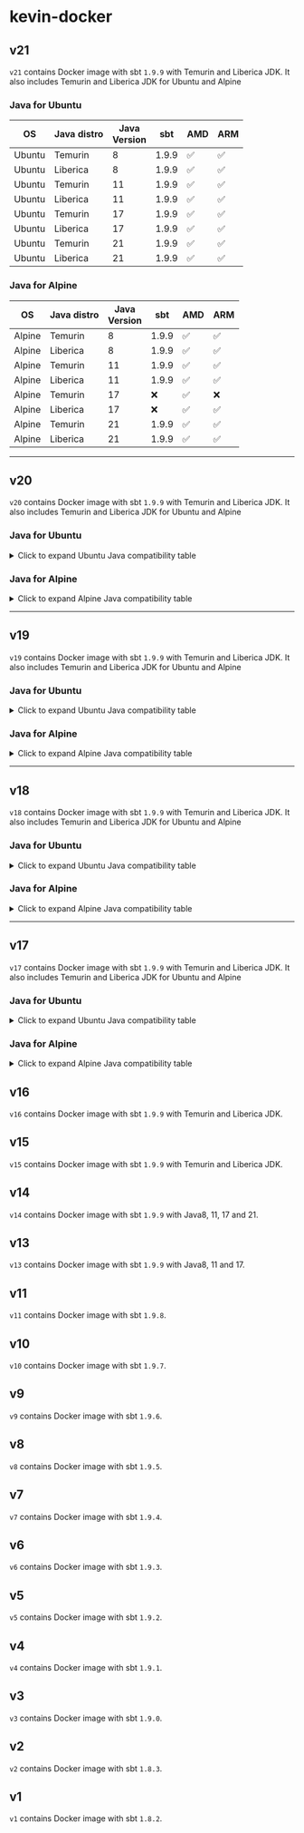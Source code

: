 # kevin-docker

## v21

`v21` contains Docker image with sbt `1.9.9` with Temurin and Liberica JDK.
It also includes Temurin and Liberica JDK for Ubuntu and Alpine

### Java for Ubuntu

| OS     | Java distro | Java<br/>Version | sbt   | AMD | ARM |
|--------|-------------|------------------|-------|-----|-----|
| Ubuntu | Temurin     | 8                | 1.9.9 | ✅   | ✅   |
| Ubuntu | Liberica    | 8                | 1.9.9 | ✅   | ✅   |
| Ubuntu | Temurin     | 11               | 1.9.9 | ✅   | ✅   |
| Ubuntu | Liberica    | 11               | 1.9.9 | ✅   | ✅   |
| Ubuntu | Temurin     | 17               | 1.9.9 | ✅   | ✅   |
| Ubuntu | Liberica    | 17               | 1.9.9 | ✅   | ✅   |
| Ubuntu | Temurin     | 21               | 1.9.9 | ✅   | ✅   |
| Ubuntu | Liberica    | 21               | 1.9.9 | ✅   | ✅   |

### Java for Alpine

| OS     | Java distro | Java<br/>Version | sbt   | AMD | ARM |
|--------|-------------|------------------|-------|-----|-----|
| Alpine | Temurin     | 8                | 1.9.9 | ✅   | ✅   |
| Alpine | Liberica    | 8                | 1.9.9 | ✅   | ✅   |
| Alpine | Temurin     | 11               | 1.9.9 | ✅   | ✅   |
| Alpine | Liberica    | 11               | 1.9.9 | ✅   | ✅   |
| Alpine | Temurin     | 17               | ❌     | ✅   | ❌   |
| Alpine | Liberica    | 17               | ❌     | ✅   | ✅   |
| Alpine | Temurin     | 21               | 1.9.9 | ✅   | ✅   |
| Alpine | Liberica    | 21               | 1.9.9 | ✅   | ✅   |

***

## v20

`v20` contains Docker image with sbt `1.9.9` with Temurin and Liberica JDK.
It also includes Temurin and Liberica JDK for Ubuntu and Alpine

### Java for Ubuntu

<details>
<summary>Click to expand Ubuntu Java compatibility table</summary>

| OS     | Java distro | Java<br/>Version | sbt   | AMD | ARM |
|--------|-------------|------------------|-------|-----|-----|
| Ubuntu | Temurin     | 8                | 1.9.9 | ✅   | ✅   |
| Ubuntu | Liberica    | 8                | 1.9.9 | ✅   | ✅   |
| Ubuntu | Temurin     | 11               | 1.9.9 | ✅   | ✅   |
| Ubuntu | Liberica    | 11               | 1.9.9 | ✅   | ✅   |
| Ubuntu | Temurin     | 17               | 1.9.9 | ✅   | ✅   |
| Ubuntu | Liberica    | 17               | 1.9.9 | ✅   | ✅   |
| Ubuntu | Temurin     | 21               | 1.9.9 | ✅   | ✅   |
| Ubuntu | Liberica    | 21               | 1.9.9 | ✅   | ✅   |

</details>

### Java for Alpine

<details>
<summary>Click to expand Alpine Java compatibility table</summary>

| OS     | Java distro | Java<br/>Version | sbt   | AMD | ARM |
|--------|-------------|------------------|-------|-----|-----|
| Alpine | Temurin     | 8                | 1.9.9 | ✅   | ✅   |
| Alpine | Liberica    | 8                | 1.9.9 | ✅   | ✅   |
| Alpine | Temurin     | 11               | ❌     | ✅   | ✅   |
| Alpine | Liberica    | 11               | ❌     | ✅   | ✅   |
| Alpine | Temurin     | 17               | ❌     | ✅   | ❌   |
| Alpine | Liberica    | 17               | ❌     | ✅   | ✅   |
| Alpine | Temurin     | 21               | 1.9.9 | ✅   | ✅   |
| Alpine | Liberica    | 21               | 1.9.9 | ✅   | ✅   |

</details>

***

## v19

`v19` contains Docker image with sbt `1.9.9` with Temurin and Liberica JDK.
It also includes Temurin and Liberica JDK for Ubuntu and Alpine

### Java for Ubuntu

<details>
<summary>Click to expand Ubuntu Java compatibility table</summary>

| OS     | Java distro | Java<br/>Version | sbt   | AMD | ARM |
|--------|-------------|------------------|-------|-----|-----|
| Ubuntu | Temurin     | 8                | 1.9.9 | ✅   | ✅   |
| Ubuntu | Liberica    | 8                | 1.9.9 | ✅   | ✅   |
| Ubuntu | Temurin     | 11               | 1.9.9 | ✅   | ✅   |
| Ubuntu | Liberica    | 11               | 1.9.9 | ✅   | ✅   |
| Ubuntu | Temurin     | 17               | 1.9.9 | ✅   | ✅   |
| Ubuntu | Liberica    | 17               | 1.9.9 | ✅   | ✅   |
| Ubuntu | Temurin     | 21               | 1.9.9 | ✅   | ✅   |
| Ubuntu | Liberica    | 21               | 1.9.9 | ✅   | ✅   |

</details>

### Java for Alpine

<details>
<summary>Click to expand Alpine Java compatibility table</summary>

| OS     | Java distro | Java<br/>Version | sbt   | AMD | ARM |
|--------|-------------|------------------|-------|-----|-----|
| Alpine | Temurin     | 8                | 1.9.9 | ✅   | ✅   |
| Alpine | Liberica    | 8                | 1.9.9 | ✅   | ✅   |
| Alpine | Temurin     | 11               | ❌     | ✅   | ❌   |
| Alpine | Liberica    | 11               | ❌     | ✅   | ✅   |
| Alpine | Temurin     | 17               | ❌     | ✅   | ❌   |
| Alpine | Liberica    | 17               | ❌     | ✅   | ✅   |
| Alpine | Temurin     | 21               | 1.9.9 | ✅   | ✅   |
| Alpine | Liberica    | 21               | 1.9.9 | ✅   | ✅   |

</details>

***

## v18

`v18` contains Docker image with sbt `1.9.9` with Temurin and Liberica JDK.
It also includes Temurin and Liberica JDK for Ubuntu and Alpine

### Java for Ubuntu

<details>
<summary>Click to expand Ubuntu Java compatibility table</summary>

| OS     | Java distro | JDK Version | sbt   | AMD | ARM |
|--------|-------------|-------------|-------|-----|-----|
| Ubuntu | Temurin     | 8           | 1.9.9 | ✅   | ✅   |
| Ubuntu | Liberica    | 8           | 1.9.9 | ✅   | ✅   |
| Ubuntu | Temurin     | 11          | 1.9.9 | ✅   | ✅   |
| Ubuntu | Liberica    | 11          | 1.9.9 | ✅   | ✅   |
| Ubuntu | Temurin     | 17          | 1.9.9 | ✅   | ✅   |
| Ubuntu | Liberica    | 17          | 1.9.9 | ✅   | ✅   |
| Ubuntu | Temurin     | 21          | 1.9.9 | ✅   | ✅   |
| Ubuntu | Liberica    | 21          | 1.9.9 | ✅   | ✅   |

</details>

### Java for Alpine

<details>
<summary>Click to expand Alpine Java compatibility table</summary>

| OS     | Java distro | JDK Version | sbt   | AMD | ARM |
|--------|-------------|-------------|-------|-----|-----|
| Alpine | Temurin     | 8           | 1.9.9 | ✅   | ✅   |
| Alpine | Liberica    | 8           | 1.9.9 | ✅   | ✅   |
| Alpine | Temurin     | 11          | ❌     | ✅   | ❌   |
| Alpine | Liberica    | 11          | ❌     | ✅   | ✅   |
| Alpine | Temurin     | 17          | ❌     | ✅   | ❌   |
| Alpine | Liberica    | 17          | ❌     | ✅   | ✅   |
| Alpine | Temurin     | 21          | ❌     | ✅   | ✅   |
| Alpine | Liberica    | 21          | ❌     | ✅   | ✅   |

</details>

***

## v17

`v17` contains Docker image with sbt `1.9.9` with Temurin and Liberica JDK.
It also includes Temurin and Liberica JDK for Ubuntu and Alpine

### Java for Ubuntu

<details>
<summary>Click to expand Ubuntu Java compatibility table</summary>

| OS     | Java distro | JDK Version | AMD | ARM |
|--------|-------------|-------------|-----|-----|
| Ubuntu | Temurin     | 8           | ✅   | ✅   |
| Ubuntu | Liberica    | 8           | ✅   | ✅   |
| Ubuntu | Temurin     | 11          | ✅   | ✅   |
| Ubuntu | Liberica    | 11          | ✅   | ✅   |
| Ubuntu | Temurin     | 17          | ✅   | ✅   |
| Ubuntu | Liberica    | 17          | ✅   | ✅   |
| Ubuntu | Temurin     | 21          | ✅   | ✅   |
| Ubuntu | Liberica    | 21          | ✅   | ✅   |

</details>

### Java for Alpine

<details>
<summary>Click to expand Alpine Java compatibility table</summary>

| OS     | Java distro | JDK Version | AMD | ARM |
|--------|-------------|-------------|-----|-----|
| Alpine | Temurin     | 8           | ✅   | ✅   |
| Alpine | Liberica    | 8           | ✅   | ✅   |
| Alpine | Temurin     | 11          | ✅   | ❌   |
| Alpine | Liberica    | 11          | ✅   | ✅   |
| Alpine | Temurin     | 17          | ✅   | ❌   |
| Alpine | Liberica    | 17          | ✅   | ✅   |
| Alpine | Temurin     | 21          | ✅   | ✅   |
| Alpine | Liberica    | 21          | ✅   | ✅   |

</details>

## v16

`v16` contains Docker image with sbt `1.9.9` with Temurin and Liberica JDK.

## v15

`v15` contains Docker image with sbt `1.9.9` with Temurin and Liberica JDK.

## v14

`v14` contains Docker image with sbt `1.9.9` with Java8, 11, 17 and 21.

## v13

`v13` contains Docker image with sbt `1.9.9` with Java8, 11 and 17.

## v11

`v11` contains Docker image with sbt `1.9.8`.

## v10

`v10` contains Docker image with sbt `1.9.7`.

## v9

`v9` contains Docker image with sbt `1.9.6`.

## v8

`v8` contains Docker image with sbt `1.9.5`.

## v7

`v7` contains Docker image with sbt `1.9.4`.

## v6

`v6` contains Docker image with sbt `1.9.3`.

## v5

`v5` contains Docker image with sbt `1.9.2`.

## v4

`v4` contains Docker image with sbt `1.9.1`.

## v3

`v3` contains Docker image with sbt `1.9.0`.

## v2

`v2` contains Docker image with sbt `1.8.3`.

## v1

`v1` contains Docker image with sbt `1.8.2`.
